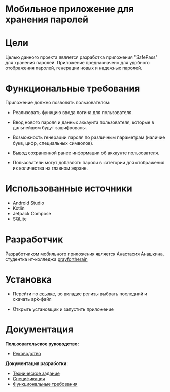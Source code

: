 # Мобильное приложение для хранения паролей

# Цели
Целью данного проекта является разработка приложения "SafePass" для хранения паролей. Приложение предназначено для удобного отображения паролей, генерации новых и надежных паролей.
# Функциональные требования
Приложение должно позволять пользователям:

   - Реализовать функцию ввода логина для пользователя.

   - Ввод нового пароля и данных аккаунта пользователя, которые в дальнейшем будут зашифрованы.

   - Возможность генерации пароля по различным параметрам (наличие букв, цифр, специальных символов).

   - Вывод сохраненной ранее информации об аккаунте пользователя.

   - Пользователи могут добавлять пароли в категории для отображения их количества на главном экране.

# Использованные источники
* Android Studio
* Kotlin
* Jetpack Compose
* SQLite
# Разработчик
Разработчиком мобильного приложения является Анастасия Анашкина, студентка ит-колледжа [prayfortherain](https://github.com/prayfortherain/)
# Установка

* Перейти по [ссылке](https://github.com/prayfortherain/SafePass), во вкладке релизы выбрать последний и скачать apk-файл

* Открыть установщик и запустить приложение

# Документация
**Пользовательское руководство:**
* [Руководство](https://github.com/prayfortherain/SafePass/wiki/7.-Руководство-пользователя)


**Документация разработки:**
* [Техническое задание](https://github.com/prayfortherain/SafePass/wiki/1.-ТЗ)
* [Спецификация](https://github.com/prayfortherain/SafePass/wiki/2.-Спецификация)
* [Функциональные требования](https://github.com/prayfortherain/SafePass/wiki/3.-Функциональные-требования)
